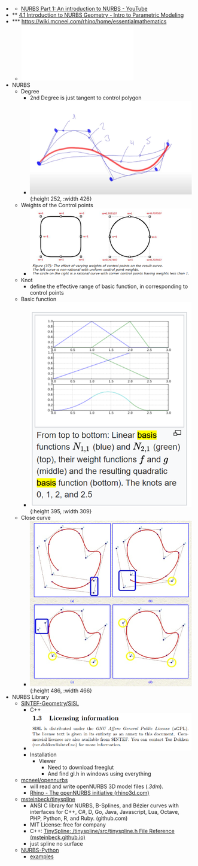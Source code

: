 - * [NURBS Part 1: An introduction to NURBS - YouTube](https://www.youtube.com/watch?v=GJnXuSsjtZo)
- ** [4.1 Introduction to NURBS Geometry - Intro to Parametric Modeling](https://youtu.be/HofbVh--LKg)
- *** https://wiki.mcneel.com/rhino/home/essentialmathematics
	- ![TheEssentialMathematicsForComputationalDesign_4thEdition2019.doc.pdf](../assets/TheEssentialMathematicsForComputationalDesign_4thEdition2019.doc.pdf)
- NURBS
	- Degree
		- 2nd Degree is just tangent to control polygon
		- ![image.png](../assets/image_1683101896579_0.png){:height 252, :width 426}
	- Weights of the Control points
		- ![image.png](../assets/image_1683103905493_0.png)
	- Knot
		- define the effective range of basic function, in corresponding to control points
	- Basic function
		- ![image.png](../assets/image_1683102095107_0.png){:height 395, :width 309}
	- Close curve
		- ![image.png](../assets/image_1683103023685_0.png){:height 486, :width 466}
- NURBS Library
	- [SINTEF-Geometry/SISL](https://github.com/SINTEF-Geometry/SISL)
		- C++
		- ![license_rule.png](../assets/license_rule_1682059827944_0.png)
		- Installation
			- Viewer
				- Need to download freeglut
				- And find gl.h in windows using everything
	- [mcneel/opennurbs](https://github.com/mcneel/opennurbs/tree/v7.11.21285.13001)
		- will read and write openNURBS 3D model files (*.3dm*).
		- [Rhino - The openNURBS initiative (rhino3d.com)](https://www.rhino3d.com/it/features/developer/opennurbs/)
	- [msteinbeck/tinyspline](https://github.com/msteinbeck/tinyspline#documentation)
		- ANSI C library for NURBS, B-Splines, and Bézier curves with interfaces for C++, C#, D, Go, Java, Javascript, Lua, Octave, PHP, Python, R, and Ruby. (github.com)
		- MIT License: free for company
		- C++: [TinySpline: /tinyspline/src/tinyspline.h File Reference (msteinbeck.github.io)](https://msteinbeck.github.io/tinyspline/tinyspline_8h.html)
		- just spline no surface
	- [NURBS-Python](https://github.com/orbingol/NURBS-Python)
		- [examples](https://github.com/orbingol/geomdl-examples)